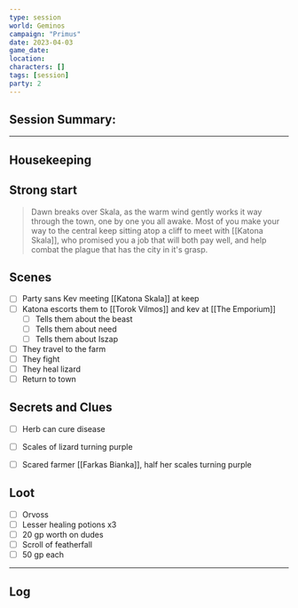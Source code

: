 ```yaml
---
type: session
world: Geminos
campaign: "Primus"
date: 2023-04-03
game_date: 
location: 
characters: []
tags: [session]
party: 2
---
```


## Session Summary:



---

## Housekeeping



## Strong start

> Dawn breaks over Skala, as the warm wind gently works it way through the town, one by one you all awake. Most of you make your way to the central keep sitting atop a cliff to meet with [[Katona Skala]], who promised you a job that will both pay well, and help combat the plague that has the city in it's grasp.

## Scenes

- [ ] Party sans Kev meeting [[Katona Skala]] at keep
- [ ] Katona escorts them to [[Torok Vilmos]] and kev at [[The Emporium]]
	- [ ] Tells them about the beast
	- [ ] Tells them about need 
	- [ ] Tells them about Iszap
- [ ] They travel to the farm
- [ ] They fight
- [ ] They heal lizard
- [ ] Return to town
	
## Secrets and Clues

- [ ] Herb can cure disease
- [ ] Scales of lizard turning purple
- [ ] Scared farmer [[Farkas Bianka]], half her scales turning purple


## Loot

- [ ] Orvoss
- [ ] Lesser healing potions x3
- [ ] 20 gp worth on dudes
- [ ] Scroll of featherfall
- [ ] 50 gp each

---

## Log
